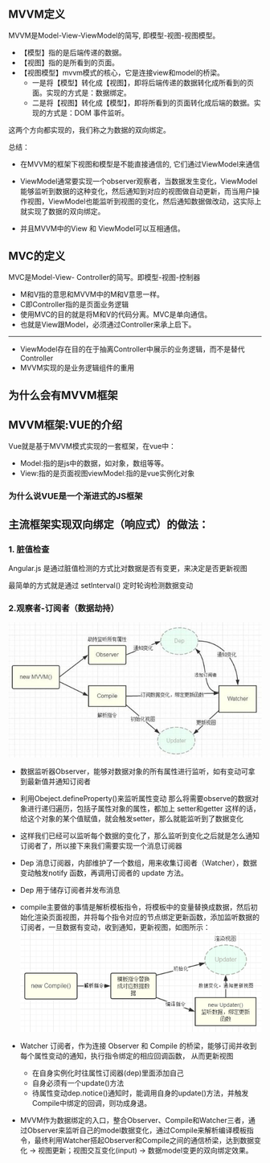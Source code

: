##  MVVM定义
MVVM是Model-View-ViewModel的简写, 即模型-视图-视图模型。
+ 【模型】指的是后端传递的数据。
+ 【视图】指的是所看到的页面。
+ 【视图模型】mvvm模式的核心，它是连接view和model的桥梁。
    + 一是将【模型】转化成【视图】，即将后端传递的数据转化成所看到的页面。实现的方式是：数据绑定。
    + 二是将【视图】转化成【模型】，即将所看到的页面转化成后端的数据。实现的方式是：DOM 事件监听。

这两个方向都实现的，我们称之为数据的双向绑定。

总结：
+ 在MVVM的框架下视图和模型是不能直接通信的, 它们通过ViewModel来通信

+ ViewModel通常要实现一个observer观察者，当数据发生变化，ViewModel能够监听到数据的这种变化，然后通知到对应的视图做自动更新，而当用户操作视图，ViewModel也能监听到视图的变化，然后通知数据做改动，这实际上就实现了数据的双向绑定。
+ 并且MVVM中的View 和 ViewModel可以互相通信。

## MVC的定义
MVC是Model-View- Controller的简写。即模型-视图-控制器
+ M和V指的意思和MVVM中的M和V意思一样。
+ C即Controller指的是页面业务逻辑
+ 使用MVC的目的就是将M和V的代码分离。MVC是单向通信。
+ 也就是View跟Model，必须通过Controller来承上启下。
<hr />

+ ViewModel存在目的在于抽离Controller中展示的业务逻辑，而不是替代Controller
+ MVVM实现的是业务逻辑组件的重用

## 为什么会有MVVM框架
## MVVM框架:VUE的介绍
Vue就是基于MVVM模式实现的一套框架，在vue中：
+ Model:指的是js中的数据，如对象，数组等等。
+ View:指的是页面视图viewModel:指的是vue实例化对象
### 为什么说VUE是一个渐进式的JS框架

## 主流框架实现双向绑定（响应式）的做法：
### 1. 脏值检查
Angular.js 是通过脏值检测的方式比对数据是否有变更，来决定是否更新视图

最简单的方式就是通过 setInterval() 定时轮询检测数据变动


### 2.观察者-订阅者（数据劫持）
![Image text](img/观察者_订阅者(数据劫持).jpg)
+ 数据监听器Observer，能够对数据对象的所有属性进行监听，如有变动可拿到最新值并通知订阅者
+ 利用Obeject.defineProperty()来监听属性变动 那么将需要observe的数据对象进行递归遍历，包括子属性对象的属性，都加上 setter和getter 这样的话，给这个对象的某个值赋值，就会触发setter，那么就能监听到了数据变化
+ 这样我们已经可以监听每个数据的变化了，那么监听到变化之后就是怎么通知订阅者了，所以接下来我们需要实现一个消息订阅器
+ Dep 消息订阅器，内部维护了一个数组，用来收集订阅者（Watcher），数据变动触发notify 函数，再调用订阅者的 update 方法。
+ Dep 用于储存订阅者并发布消息

+ compile主要做的事情是解析模板指令，将模板中的变量替换成数据，然后初始化渲染页面视图，并将每个指令对应的节点绑定更新函数，添加监听数据的订阅者，一旦数据有变动，收到通知，更新视图，如图所示：
![Image text](img/compile指令解析器.png)

+ Watcher 订阅者，作为连接 Observer 和 Compile 的桥梁，能够订阅并收到每个属性变动的通知，执行指令绑定的相应回调函数， 从而更新视图
    + 在自身实例化时往属性订阅器(dep)里面添加自己
    + 自身必须有一个update()方法
    + 待属性变动dep.notice()通知时，能调用自身的update()方法，并触发Compile中绑定的回调，则功成身退。
+ MVVM作为数据绑定的入口，整合Observer、Compile和Watcher三者，通过Observer来监听自己的model数据变化，通过Compile来解析编译模板指令，最终利用Watcher搭起Observer和Compile之间的通信桥梁，达到数据变化 -> 视图更新；视图交互变化(input) -> 数据model变更的双向绑定效果。


